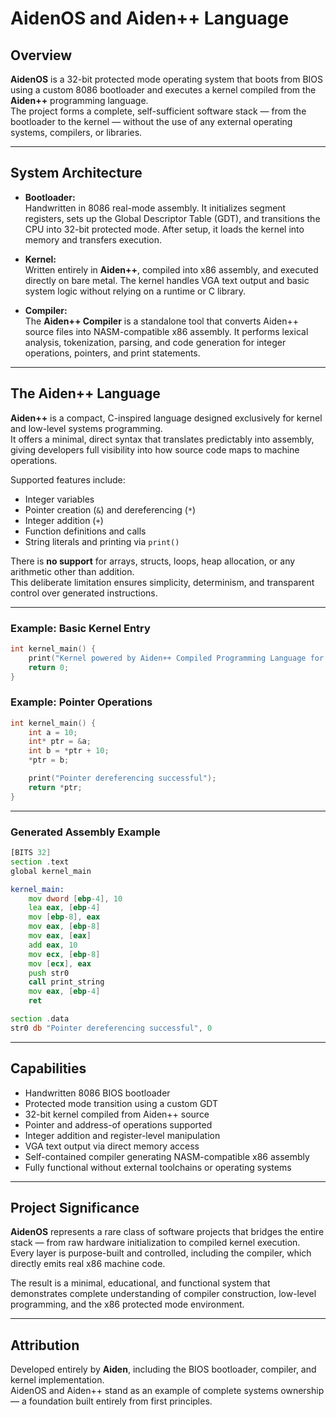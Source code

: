 # AidenOS and Aiden++ Language

## Overview

**AidenOS** is a 32-bit protected mode operating system that boots from BIOS using a custom 8086 bootloader and executes a kernel compiled from the **Aiden++** programming language.  
The project forms a complete, self-sufficient software stack — from the bootloader to the kernel — without the use of any external operating systems, compilers, or libraries.

---

## System Architecture

- **Bootloader:**  
  Handwritten in 8086 real-mode assembly. It initializes segment registers, sets up the Global Descriptor Table (GDT), and transitions the CPU into 32-bit protected mode. After setup, it loads the kernel into memory and transfers execution.

- **Kernel:**  
  Written entirely in **Aiden++**, compiled into x86 assembly, and executed directly on bare metal. The kernel handles VGA text output and basic system logic without relying on a runtime or C library.

- **Compiler:**  
  The **Aiden++ Compiler** is a standalone tool that converts Aiden++ source files into NASM-compatible x86 assembly. It performs lexical analysis, tokenization, parsing, and code generation for integer operations, pointers, and print statements.

---

## The Aiden++ Language

**Aiden++** is a compact, C-inspired language designed exclusively for kernel and low-level systems programming.  
It offers a minimal, direct syntax that translates predictably into assembly, giving developers full visibility into how source code maps to machine operations.

Supported features include:

- Integer variables  
- Pointer creation (`&`) and dereferencing (`*`)  
- Integer addition (`+`)  
- Function definitions and calls  
- String literals and printing via `print()`  

There is **no support** for arrays, structs, loops, heap allocation, or any arithmetic other than addition.  
This deliberate limitation ensures simplicity, determinism, and transparent control over generated instructions.

---

### Example: Basic Kernel Entry

```c
int kernel_main() {
    print("Kernel powered by Aiden++ Compiled Programming Language for x86");
    return 0;
}
```

### Example: Pointer Operations

```c
int kernel_main() {
    int a = 10;
    int* ptr = &a;
    int b = *ptr + 10;
    *ptr = b;

    print("Pointer dereferencing successful");
    return *ptr;
}
```

---

### Generated Assembly Example

```asm
[BITS 32]
section .text
global kernel_main

kernel_main:
    mov dword [ebp-4], 10
    lea eax, [ebp-4]
    mov [ebp-8], eax
    mov eax, [ebp-8]
    mov eax, [eax]
    add eax, 10
    mov ecx, [ebp-8]
    mov [ecx], eax
    push str0
    call print_string
    mov eax, [ebp-4]
    ret

section .data
str0 db "Pointer dereferencing successful", 0
```

---

## Capabilities

- Handwritten 8086 BIOS bootloader  
- Protected mode transition using a custom GDT  
- 32-bit kernel compiled from Aiden++ source  
- Pointer and address-of operations supported  
- Integer addition and register-level manipulation  
- VGA text output via direct memory access  
- Self-contained compiler generating NASM-compatible x86 assembly  
- Fully functional without external toolchains or operating systems  

---

## Project Significance

**AidenOS** represents a rare class of software projects that bridges the entire stack — from raw hardware initialization to compiled kernel execution.  
Every layer is purpose-built and controlled, including the compiler, which directly emits real x86 machine code.

The result is a minimal, educational, and functional system that demonstrates complete understanding of compiler construction, low-level programming, and the x86 protected mode environment.

---

## Attribution

Developed entirely by **Aiden**, including the BIOS bootloader, compiler, and kernel implementation.  
AidenOS and Aiden++ stand as an example of complete systems ownership — a foundation built entirely from first principles.

